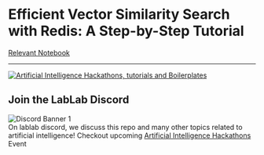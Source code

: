 # Efficient Vector Similarity Search with Redis: A Step-by-Step Tutorial

[Relevant Notebook](https://github.com/lablab-ai/Vector-Similarity-Search-with-Redis-Quickstart-Notebook/blob/main/SemanticSearchRedis.ipynb)

---

[![Artificial Intelligence Hackathons, tutorials and Boilerplates](https://storage.googleapis.com/lablab-static-eu/images/github/lablab-banner.jpg)](https://lablab.ai)




## Join the LabLab Discord


![Discord Banner 1](https://discordapp.com/api/guilds/877056448956346408/widget.png?style=banner1)  
On lablab discord, we discuss this repo and many other topics related to artificial intelligence! Checkout upcoming [Artificial Intelligence Hackathons](https://lablab.ai) Event

